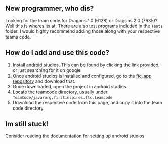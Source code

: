 ## New programmer, who dis?

Looking for the team code for Dragons 1.0 (6128) or Dragons 2.0 (7935)? Well this is wheres its at. 
There are also test programs included in the `Tests` folder. I would highly recommend adding those along with your respective teams code.

## How do I add and use this code?

1. Install [android studios](https://developer.android.com/studio/index.html). This can be found by clicking the link provided, or just searching for it on google
2. Once android studios is installed and configured, go to the [ftc_app repository](https://github.com/ftctechnh/ftc_app) and download that.
3. Once downloaded, open the project in android studios
4. Locate the teamcode directory, usually under `TeamCode/java/org.firstinspires.ftc.teamcode`
5. Download the respective code from this page, and copy it into the team code directory

## Im still stuck!

Consider reading the [documentation](https://www.firstinspires.org/sites/default/files/uploads/resource_library/ftc/android-studio-tutorial.pdf) for setting up android studios
